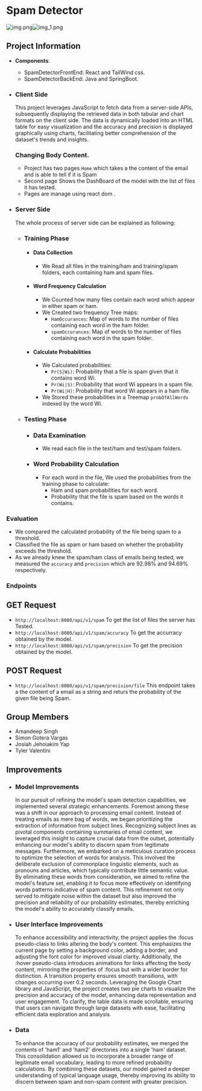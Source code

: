 # Spam Detector
![img.png](FrontEndPicsForReadME/FrontEndImage1.png)![img_1.png](FrontEndPicsForReadME/img_1.png)
## Project Information
- **Components**:
    - SpamDetectorFrontEnd: React and TailWind css.
    - SpamDetectorBackEnd: Java and SpringBoot.


- ### Client Side
  This project leverages JavaScript to fetch data from a server-side APIs, subsequently displaying the retrieved data in both tabular and chart formats on the client side. The data is dynamically loaded into an HTML table for easy visualization and the accuracy and precision is displayed graphically using charts, facilitating better comprehension of the dataset's trends and insights.


  ### Changing Body Content.
    - Project has two pages `Home` which takes a the content of the email and is able to tell if it is Spam
    - Second page Shows the DashBoard of the model with the list of files it has tested.
    - Pages are manage using react dom .

- ### Server Side
  The whole process of server side can be explained as following:
    - ### Training Phase

        - #### Data Collection
            - We Read all files in the training/ham and training/spam folders, each containing ham and spam files.

        - #### Word Frequency Calculation
            - We Counted how many files contain each word which appear in either spam or ham.
            - We Created two frequency Tree maps:
                - `HamOccurances`: Map of words to the number of files containing each word in the ham folder.
                - `spamOccurances`: Map of words to the number of files containing each word in the spam folder.

        - #### Calculate Probabilities
            - We Calculated probabilities:
                - `Pr(S|Wi)`: Probability that a file is spam given that it contains word Wi.
                - `Pr(Wi|S)`: Probability that word Wi appears in a spam file.
                - `Pr(Wi|H)`: Probability that word Wi appears in a ham file.
            - We Stored these probabilities in a Treemap `probOfAllWords` indexed by the word Wi.

    - ### Testing Phase

        - ### Data Examination
            - We read each file in the test/ham and test/spam folders.

        - ### Word Probability Calculation
            - For each word in the file, We used the probabilities from the training phase to calculate:
                - Ham and spam probabilities for each word.
                - Probability that the file is spam based on the words it contains.

### Evaluation
- We compared the calculated probability of the file being spam to a threshold.
- Classified the file as spam or ham based on whether the probability exceeds the threshold.
- As we already knew the spam/ham class of emails being tested, we measured the `accuracy` and `precision` which are 92.98% and 94.69% respectively.

### Endpoints
## GET Request
- `http://localhost:8080/api/v1/spam` To get the list of files the server has Tested.
- `http://localhost:8080/api/v1/spam/accuracy` To get the accurracy obtained by the model.
- `http://localhost:8080/api/v1/spam/precision` To get the precision obtained by the model.
## POST Request
-  `http://localhost:8080/api/v1/spam/precision/file` This endpoint takes a the content of a email as a string and returs the probability of the given file being Spam.
## Group Members
- Amandeep Singh
- Simon Gotera Vargas
- Josiah Jehoiakim Yap
- Tyler Valentini

## Improvements

- ### Model Improvements
  In our pursuit of refining the model's spam detection capabilities,
  we implemented several strategic enhancements. Foremost among these was a shift in our approach to processing email content.
  Instead of treating emails as mere bag of words, we began prioritizing the extraction of information from subject lines. Recognizing subject lines as pivotal components containing
  summaries of email content, we leveraged this insight to capture crucial data from the outset, potentially enhancing our model's
  ability to discern spam from legitimate messages. Furthermore, we embarked on a meticulous curation process to optimize the selection of words for analysis. This involved the deliberate
  exclusion of commonplace linguistic elements, such as pronouns and articles, which typically contribute little semantic value.
  By eliminating these words from consideration, we aimed to refine the model's feature set,
  enabling it to focus more effectively on identifying words
  patterns indicative of spam content. This refinement not only served to mitigate noise within the dataset but also improved the precision and reliability of our probability estimates, thereby enriching the model's ability to accurately classify emails.

- ### User Interface Improvements
  To enhance accessibility and interactivity, the project applies the :focus pseudo-class to links altering the body's content.
  This emphasizes the current page by setting a background color, adding a border, and adjusting the font color for improved visual clarity.
  Additionally, the :hover pseudo-class introduces animations for links affecting the body content, mirroring the properties of :focus but with a wider border for distinction.
  A transition property ensures smooth transitions, with changes occurring over 0.2 seconds. Leveraging the Google Chart library and JavaScript, the project creates two pie charts to visualize the precision and accuracy of the model,
  enhancing data representation and user engagement. To clarify, the table data is made scrollable, ensuring that users can navigate through large datasets with ease, facilitating efficient data exploration and analysis.

- ### Data
  To enhance the accuracy of our probability estimates, we merged the contents of 'ham1' and 'ham2' directories into a single 'ham' dataset.
  This consolidation allowed us to incorporate a broader range of legitimate email vocabulary, leading to more refined probability calculations.
  By combining these datasets, our model gained a deeper understanding of typical language usage, thereby improving its ability to discern between spam and non-spam content with greater precision.

